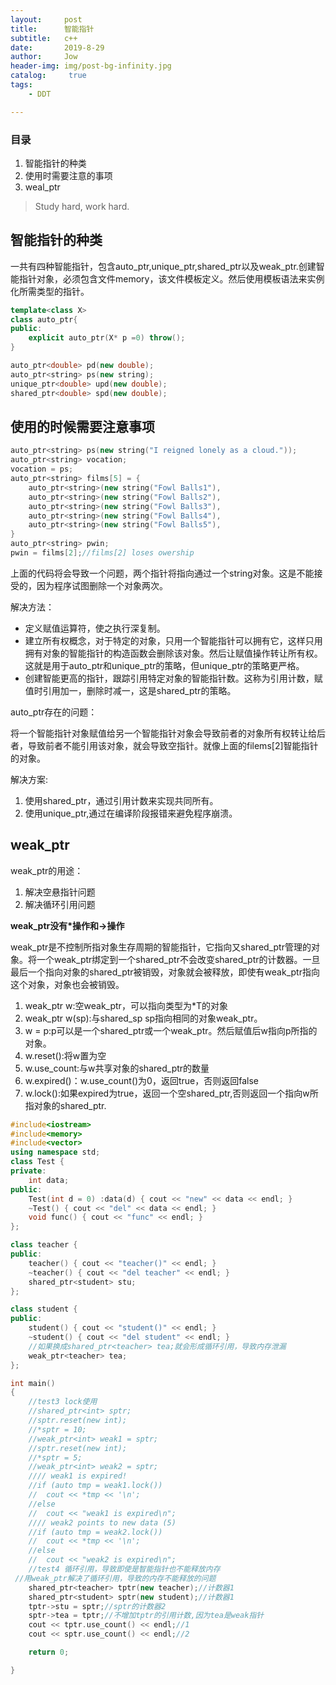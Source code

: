 ```yaml
---
layout:     post
title:      智能指针
subtitle:   c++
date:       2019-8-29
author:     Jow
header-img: img/post-bg-infinity.jpg
catalog: 	 true 
tags:
    - DDT

---
```


### 目录
1. 智能指针的种类
2. 使用时需要注意的事项
3. weal_ptr


> Study hard, work hard.


## 智能指针的种类
一共有四种智能指针，包含auto_ptr,unique_ptr,shared_ptr以及weak_ptr.创建智能指针对象，必须包含文件memory，该文件模板定义。然后使用模板语法来实例化所需类型的指针。
```c++
template<class X> 
class auto_ptr{
public:
	explicit auto_ptr(X* p =0) throw();
}

auto_ptr<double> pd(new double);
auto_ptr<string> ps(new string);
unique_ptr<double> upd(new double);
shared_ptr<double> spd(new double);
```

## 使用的时候需要注意事项
```c++
auto_ptr<string> ps(new string("I reigned lonely as a cloud."));
auto_ptr<string> vocation;
vocation = ps;
auto_ptr<string> films[5] = {
	auto_ptr<string>(new string("Fowl Balls1"),
	auto_ptr<string>(new string("Fowl Balls2"),
	auto_ptr<string>(new string("Fowl Balls3"),
	auto_ptr<string>(new string("Fowl Balls4"),
	auto_ptr<string>(new string("Fowl Balls5"),
}
auto_ptr<string> pwin;
pwin = films[2];//films[2] loses owership
```
上面的代码将会导致一个问题，两个指针将指向通过一个string对象。这是不能接受的，因为程序试图删除一个对象两次。

解决方法：
* 定义赋值运算符，使之执行深复制。
* 建立所有权概念，对于特定的对象，只用一个智能指针可以拥有它，这样只用拥有对象的智能指针的构造函数会删除该对象。然后让赋值操作转让所有权。这就是用于auto_ptr和unique_ptr的策略，但unique_ptr的策略更严格。
* 创建智能更高的指针，跟踪引用特定对象的智能指针数。这称为引用计数，赋值时引用加一，删除时减一，这是shared_ptr的策略。

auto_ptr存在的问题：

将一个智能指针对象赋值给另一个智能指针对象会导致前者的对象所有权转让给后者，导致前者不能引用该对象，就会导致空指针。就像上面的filems[2]智能指针的对象。

解决方案:
1. 使用shared_ptr，通过引用计数来实现共同所有。
2. 使用unique_ptr,通过在编译阶段报错来避免程序崩溃。

## weak_ptr
weak_ptr的用途：
1. 解决空悬指针问题
2. 解决循环引用问题

**weak_ptr没有*操作和->操作**

weak_ptr是不控制所指对象生存周期的智能指针，它指向又shared_ptr管理的对象。将一个weak_ptr绑定到一个shared_ptr不会改变shared_ptr的计数器。一旦最后一个指向对象的shared_ptr被销毁，对象就会被释放，即使有weak_ptr指向这个对象，对象也会被销毁。
1. weak_ptr<T> w:空weak_ptr，可以指向类型为*T的对象
2. weak_ptr<T> w(sp):与shared_sp sp指向相同的对象weak_ptr。
3. w = p:p可以是一个shared_ptr或一个weak_ptr。然后赋值后w指向p所指的对象。
4. w.reset():将w置为空
5. w.use_count:与w共享对象的shared_ptr的数量
6. w.expired()：w.use_count()为0，返回true，否则返回false
7. w.lock():如果expired为true，返回一个空shared_ptr,否则返回一个指向w所指对象的shared_ptr.

```c++
#include<iostream>
#include<memory>
#include<vector>
using namespace std;
class Test {
private:
	int data;
public:
	Test(int d = 0) :data(d) { cout << "new" << data << endl; }
	~Test() { cout << "del" << data << endl; }
	void func() { cout << "func" << endl; }
};

class teacher {
public:
	teacher() { cout << "teacher()" << endl; }
	~teacher() { cout << "del teacher" << endl; }
	shared_ptr<student> stu;
};

class student {
public:
	student() { cout << "student()" << endl; }
	~student() { cout << "del student" << endl; }
	//如果换成shared_ptr<teacher> tea;就会形成循环引用，导致内存泄漏    
	weak_ptr<teacher> tea;
};

int main()
{
	//test3 lock使用  
	//shared_ptr<int> sptr;
	//sptr.reset(new int);
	//*sptr = 10;
	//weak_ptr<int> weak1 = sptr;
	//sptr.reset(new int);
	//*sptr = 5;
	//weak_ptr<int> weak2 = sptr;
	//// weak1 is expired!                                                          
	//if (auto tmp = weak1.lock())
	//	cout << *tmp << '\n';
	//else
	//	cout << "weak1 is expired\n";
	//// weak2 points to new data (5)                                               
	//if (auto tmp = weak2.lock())
	//	cout << *tmp << '\n';
	//else
	//	cout << "weak2 is expired\n";
	//test4 循环引用，导致即使是智能指针也不能释放内存                            
 //用weak_ptr解决了循环引用，导致的内存不能释放的问题                          
	shared_ptr<teacher> tptr(new teacher);//计数器1                               
	shared_ptr<student> sptr(new student);//计数器1                               
	tptr->stu = sptr;//sptr的计数器2                                              
	sptr->tea = tptr;//不增加tptr的引用计数,因为tea是weak指针                     
	cout << tptr.use_count() << endl;//1                                          
	cout << sptr.use_count() << endl;//2                                          

	return 0;

}
```